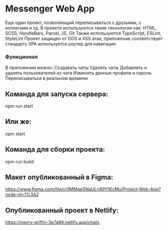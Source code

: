 # Messenger Web App

Еще один проект, позволяющий переписываться с друзьями, с коллегами и тд. В проекте используются такие технологии как: HTML, SCSS, HandleBars, Parcel, JS, Git
Также используются TypeScript, ESLint, StyleLint
Проект защищен от DOS и XSS атак, приложение соответствует стандарту SPA используется роутер для навигации

### Функционал

В приложении можно:
Создавать чаты
Удалять чаты
Добавлять и удалять пользователей из чата
Изменять данные профиля и пароль
Переписываться в реальном времени

## Команда для запуска сервера:

npm run start

## Или же:

npm start

## Команда для сборки проекта:

npm run build

## Макет опубликованный в Figma:

https://www.figma.com/file/cj3MMqeSNaULn89YllEcMu/Project-Web-App?node-id=1%3A2

## Опубликованный проект в Netlify:

https://merry-griffin-3e7a89.netlify.app/chats
